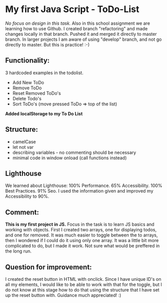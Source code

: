 # My first Java Script - ToDo-List

_No focus on design in this task._
Also in this school assignment we are learning how to use Github. I created branch "refactoring" and made changes locally in that branch. Pushed it and merged it directly to master branch. In larger projects I am aware of using "develop" branch, and not go directly to master. But this is practice! :-)

## Functionality:

3 hardcoded examples in the todolist.

- Add New ToDo
- Remove ToDo
- Reset Removed ToDo's
- Delete Todo's
- Sort ToDo's (move pressed ToDo => top of the list)

**Added localStorage to my To Do List**

## Structure:

- camelCase
- let not var
- describing variables - no commenting should be necessary
- minimal code in window onload (call functions instead)

## Lighthouse

We learned about Lighthouse: 100% Performance. 65% Accessibility. 100% Best Practices. 91% Seo.
I used the information given and improved my Accessibility to 90%.

## Comment:

**This is my first project in JS.** Focus in the task is to learn JS basics and working with objects. First I created two arrays, one for displaying todos, and one for removed. It was much easier to toggle between the to arrays, then I wondered if I could do it using only one array. It was a little bit more complicated to do, but I made it work. Not sure what would be preffered in the long run.

## Question for improvement:

I created the reset button in HTML with onclick. Since I have unique ID's on all my elements, I would like to be able to work with that for the toggle, but I do not know at this stage how to do that using the structure that I have set up the reset button with. Guidance much appreciated! :)
